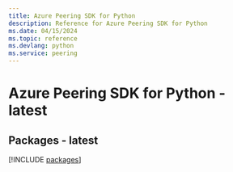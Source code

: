 ```yaml
---
title: Azure Peering SDK for Python
description: Reference for Azure Peering SDK for Python
ms.date: 04/15/2024
ms.topic: reference
ms.devlang: python
ms.service: peering
---
```

# Azure Peering SDK for Python - latest
## Packages - latest
[!INCLUDE [packages](peering-index.md)]